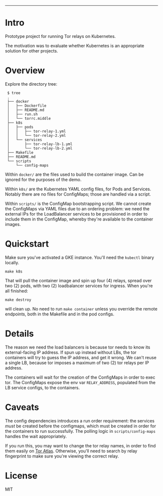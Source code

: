 ---
# Intro
Prototype project for running Tor relays on Kubernetes.

The motivation was to evaluate whether Kubernetes is an appropriate solution for other projects.

# Overview

Explore the directory tree:


```
 $ tree
 .
 ├── docker
 │   ├── Dockerfile
 │   ├── README.md
 │   ├── run.sh
 │   └── torrc.middle
 ├── k8s
 │   ├── pods
 │   │   ├── tor-relay-1.yml
 │   │   └── tor-relay-2.yml
 │   └── services
 │       ├── tor-relay-lb-1.yml
 │       └── tor-relay-lb-2.yml
 ├── Makefile
 ├── README.md
 └── scripts
     └── config-maps
```

Within `docker/` are the files used to build the container image. Can be ignored for
the purposes of the demo.

Within `k8s/` are the Kubernetes YAML config files, for Pods and Services. Notably there are no
files for ConfigMaps; those are handled via a script.

Within `scripts/` is the ConfigMap bootstrapping script. We cannot create the ConfigMaps via
YAML files due to an ordering problem: we need the external IPs for the LoadBalancer services
to be provisioned in order to include them in the ConfigMap, whereby they're available
to the container images.

# Quickstart
Make sure you've activated a GKE instance. You'll need the `kubectl` binary locally.

```
make k8s
```

That will pull the container image and spin up four (4) relays, spread over two (2) pods,
with two (2) loadbalancer services for ingress. When you're all finished:

```
make destroy
```

will clean up. No need to run `make container` unless you override the remote endpoints,
both in the Makefile and in the pod configs.

# Details
The reason we need the load balancers is because tor needs to know its 
external-facing IP address. If spun up instead without LBs, the tor containers
will try to guess the IP address, and get it wrong. We can't reuse a single LB,
because tor imposes a maximum of two (2) tor relays per IP address.

The containers will wait for the creation of the ConfigMaps in order to exec tor.
The ConfigMaps expose the env var `RELAY_ADDRESS`, populated from the LB service
configs, to the containers.

# Caveats
The config dependencies introduces a run order requirement: the services *must*
be created before the configmaps, which must be created in order for the containers
to run successfully. The polling logic in `scripts/config-maps` handles the wait
appropriately.

If you run this, you may want to change the tor relay names, in order to find them
easily on [Tor Atlas](https://atlas.torproject.org/). Otherwise, you'll need to
search by relay fingerprint to make sure you're viewing the correct relay.

# License
MIT

